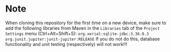 # Note
When cloning this repository for the first time on a new device,
make sure to add the following libraries from Maven in
the `Libraries` tab of the `Project Settings` menu (Ctrl+Alt+Shift+S):
`org.xerial:sqlite-jdbc:3.36.0.3` 
`org.junit.jupiter:junit-jupiter:RELEASE`
If you do not do this, database functionality and unit testing (respectively) will not work!!!
